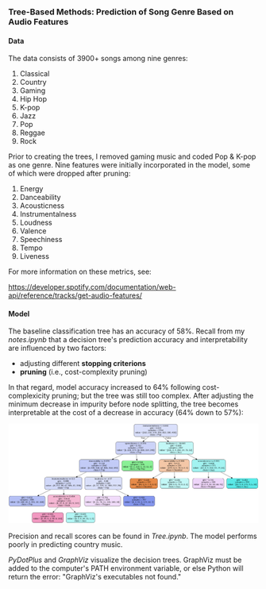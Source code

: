 ### Tree-Based Methods: Prediction of Song Genre Based on Audio Features

#### Data
The data consists of 3900+ songs among nine genres:
1. Classical
2. Country
3. Gaming
4. Hip Hop
5. K-pop
6. Jazz
7. Pop
8. Reggae
9. Rock

Prior to creating the trees, I removed gaming music and coded Pop & K-pop as one genre. Nine features were initially incorporated in the model, some of which were dropped after pruning:
1. Energy
2. Danceability
3. Acousticness
4. Instrumentalness
5. Loudness
6. Valence
7. Speechiness
8. Tempo
9. Liveness

For more information on these metrics, see:

https://developer.spotify.com/documentation/web-api/reference/tracks/get-audio-features/

#### Model

The baseline classification tree has an accuracy of 58%. Recall from my *notes.ipynb* that a decision tree's prediction accuracy and interpretability are influenced by two factors:
- adjusting different **stopping criterions**
- **pruning** (i.e., cost-complexity pruning)

In that regard, model accuracy increased to 64% following cost-complexicity pruning; but the tree was still too complex. After adjusting the minimum decrease in impurity before node splitting, the tree becomes interpretable at the cost of a decrease in accuracy (64% down to 57%):

![](finalDecisionTree.png)

Precision and recall scores can be found in *Tree.ipynb*. The model performs poorly in predicting country music.

*PyDotPlus* and *GraphViz* visualize the decision trees. GraphViz must be added to the computer's PATH environment variable, or else Python will return the error: "GraphViz's executables not found."


